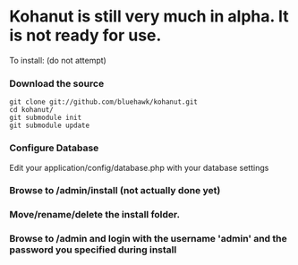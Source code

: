 # Kohanut is still very much in alpha.  It is not ready for use.

To install: (do not attempt)

### Download the source

    git clone git://github.com/bluehawk/kohanut.git
    cd kohanut/
    git submodule init
    git submodule update

### Configure Database

Edit your application/config/database.php with your database settings

### Browse to /admin/install (not actually done yet)

### Move/rename/delete the install folder.

### Browse to /admin and login with the username 'admin' and the password you specified during install

